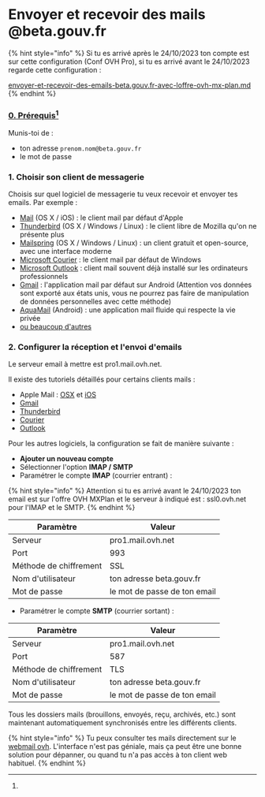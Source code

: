 # Envoyer et recevoir des mails @beta.gouv.fr

{% hint style="info" %}
Si tu es arrivé après le 24/10/2023 ton compte est sur cette configuration (Conf OVH Pro), si tu es arrivé avant le 24/10/2023 regarde cette configuration :&#x20;

[envoyer-et-recevoir-des-emails-beta.gouv.fr-avec-loffre-ovh-mx-plan.md](envoyer-et-recevoir-des-emails-beta.gouv.fr-avec-loffre-ovh-mx-plan.md "mention")
{% endhint %}



### [0. Prérequis](#user-content-fn-1)[^1]

Munis-toi de :

* ton adresse `prenom.nom@beta.gouv.fr`
* le mot de passe

### 1. Choisir son client de messagerie

Choisis sur quel logiciel de messagerie tu veux recevoir et envoyer tes emails. Par exemple :

* [Mail](https://support.apple.com/fr-fr/mail) (OS X / iOS) : le client mail par défaut d'Apple
* [Thunderbird](https://www.thunderbird.net/fr/) (OS X / Windows / Linux) : le client libre de Mozilla qu'on ne présente plus
* [Mailspring](https://getmailspring.com) (OS X / Windows / Linux) : un client gratuit et open-source, avec une interface moderne
* [Microsoft Courier](https://www.microsoft.com/fr-fr/p/courrier-et-calendrier/9wzdncrfhvqm?activetab=pivot:overviewtab) : le client mail par défaut de Windows
* [Microsoft Outlook](https://www.microsoft.com/fr-fr/microsoft-365/outlook/email-and-calendar-software-microsoft-outlook) : client mail souvent déjà installé sur les ordinateurs professionnels
* [Gmail](https://play.google.com/store/apps/details?id=com.google.android.gm\&hl=fr) : l'application mail par défaut sur Android (Attention vos données sont exporté aux états unis, vous ne pourrez pas faire de manipulation de données personnelles avec cette méthode)
* [AquaMail](https://www.aqua-mail.com) (Android) : une application mail fluide qui respecte la vie privée
* [ou beaucoup d'autres](https://duckduckgo.com/?q=meilleurs+clients+mails)

### **2. Configurer la réception et l'envoi d'emails**

Le serveur email à mettre est pro1.mail.ovh.net.

Il existe des tutoriels détaillés pour certains clients mails :

* Apple Mail : [OSX](https://help.ovhcloud.com/csm/fr-email-pro-macos-mailapp-configuration?id=kb\_article\_view\&sysparm\_article=KB0052267) et [iOS](https://help.ovhcloud.com/csm/fr-email-pro-iphone-configuration?id=kb\_article\_view\&sysparm\_article=KB0040235)
* [Gmail](https://help.ovhcloud.com/csm/fr-email-pro-gmail-configuration?id=kb\_article\_view\&sysparm\_article=KB0052250)
* [Thunderbird](https://help.ovhcloud.com/csm/fr-email-pro-thunderbird-windows-configuration?id=kb\_article\_view\&sysparm\_article=KB0052285)
* [Courier](https://help.ovhcloud.com/csm/fr-email-pro-windows-10-mailapp-configuration?id=kb\_article\_view\&sysparm\_article=KB0052304)
* [Outlook](https://help.ovhcloud.com/csm/fr-email-pro-outlook-windows-configuration?id=kb\_article\_view\&sysparm\_article=KB0052268)

Pour les autres logiciels, la configuration se fait de manière suivante :

* **Ajouter un nouveau compte**
* Sélectionner l'option **IMAP / SMTP**
* Paramétrer le compte **IMAP** (courrier entrant) :&#x20;

{% hint style="info" %}
Attention si tu es arrivé avant le 24/10/2023 ton email est sur l'offre OVH MXPlan et le serveur à indiqué est : ssl0.ovh.net pour l'IMAP et le SMTP.&#x20;
{% endhint %}

| Paramètre              | Valeur                       |
| ---------------------- | ---------------------------- |
| Serveur                | pro1.mail.ovh.net            |
| Port                   | 993                          |
| Méthode de chiffrement | SSL                          |
| Nom d'utilisateur      | ton adresse beta.gouv.fr     |
| Mot de passe           | le mot de passe de ton email |

* Paramétrer le compte **SMTP** (courrier sortant) :

| Paramètre              | Valeur                       |
| ---------------------- | ---------------------------- |
| Serveur                | pro1.mail.ovh.net            |
| Port                   | 587                          |
| Méthode de chiffrement | TLS                          |
| Nom d'utilisateur      | ton adresse beta.gouv.fr     |
| Mot de passe           | le mot de passe de ton email |

Tous les dossiers mails (brouillons, envoyés, reçu, archivés, etc.) sont maintenant automatiquement synchronisés entre les différents clients.

{% hint style="info" %}
Tu peux consulter tes mails directement sur le [webmail ovh](https://pro1.mail.ovh.net/). L'interface n'est pas géniale, mais ça peut être une bonne solution pour dépanner, ou quand tu n'a pas accès à ton client web habituel.
{% endhint %}





[^1]: 
